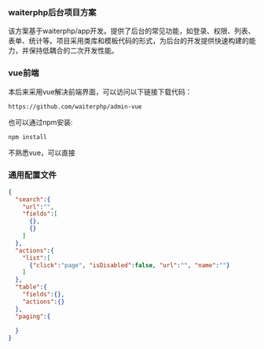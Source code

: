 ### waiterphp后台项目方案
该方案基于waiterphp/app开发。提供了后台的常见功能，如登录、权限、列表、表单、统计等。项目采用类库和模板代码的形式，为后台的开发提供快速构建的能力，并保持低耦合的二次开发性能。
### vue前端
本后来采用vue解决前端界面，可以访问以下链接下载代码：

```
https://github.com/waiterphp/admin-vue
```

也可以通过npm安装:

``` javascript
npm install
```

不熟悉vue，可以直接

### 通用配置文件

```json
{
  "search":{
    "url":"",
    "fields":[
      {},
      {}
    ]
  },
  "actions":{
    "list":[
      {"click":"page", "isDisabled":false, "url":"", "name":""}
    ]
  },
  "table":{
    "fields":{},
    "actions":{}
  },
  "paging":{
  
  }
}

```
